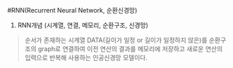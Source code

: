 #RNN(Recurrent Neural Network, 순환신경망)


1. RNN개념 (시계열, 연결, 메모리, 순환구조, 신경망)
> 순서가 존재하는 시계열 DATA(길이가 일정 or 길이가 일정하지 않은)를 순환구조의 graph로 연결하여
 이전 연산의 결과를 메모리에 저장하고 새로운 연산의 입력으로 반복해 사용하는 인공신경망 모델이다.
